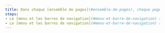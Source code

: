 ```yaml
---
title: Dans chaque [ensemble de pages](#ensemble-de-pages), chaque page disposant d’un [menu et les barres de navigation](#menu-et-barre-de-navigation) vérifie-t-elle ces conditions (hors cas particuliers) ?
steps:
- Le [menu et les barres de navigation](#menu-et-barre-de-navigation) sont toujours à la même place dans la présentation ;
- Le [menu et les barres de navigation](#menu-et-barre-de-navigation) se présentent toujours dans le même ordre relatif dans le code source.
---
```

